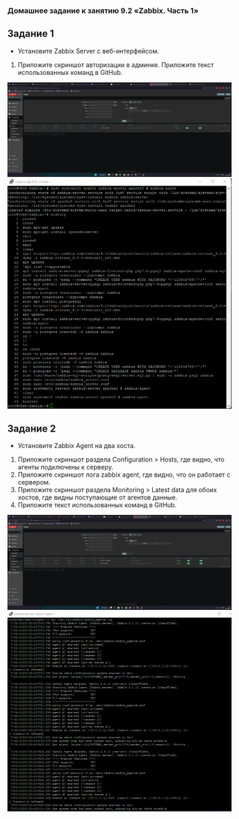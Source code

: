 ### Домашнее задание к занятию 9.2 «Zabbix. Часть 1»

## Задание 1

 - Установите Zabbix Server с веб-интерфейсом.

1. Приложите скриншот авторизации в админке. Приложите текст использованных команд в GitHub.

![img](img/img1.png)
![img](img/img02.png)

## Задание 2

 - Установите Zabbix Agent на два хоста.

1. Приложите скриншот раздела Configuration > Hosts, где видно, что агенты подключены к серверу. 
2. Приложите скриншот лога zabbix agent, где видно, что он работает с сервером. 
3. Приложите скриншот раздела Monitoring > Latest data для обоих хостов, где видны поступающие от агентов данные. 
4. Приложите текст использованных команд в GitHub.

![img](img/img03.png)
![img](img/img04.png)
